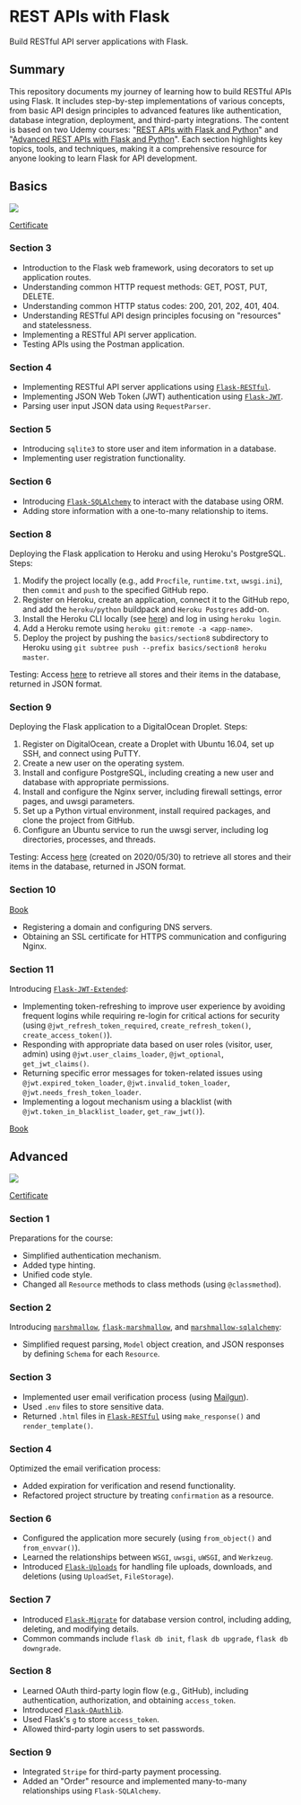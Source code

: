 # REST APIs with Flask
Build RESTful API server applications with Flask.

## Summary

This repository documents my journey of learning how to build RESTful APIs using Flask. It includes step-by-step implementations of various concepts, from basic API design principles to advanced features like authentication, database integration, deployment, and third-party integrations. The content is based on two Udemy courses: "[REST APIs with Flask and Python](https://www.udemy.com/course/rest-api-flask-and-python/)" and "[Advanced REST APIs with Flask and Python](https://www.udemy.com/course/advanced-rest-apis-flask-python/)". Each section highlights key topics, tools, and techniques, making it a comprehensive resource for anyone looking to learn Flask for API development.

## Basics
![](https://udemy-certificate.s3.amazonaws.com/image/UC-7fddb0fd-9c04-4579-86f5-7b9dda42f9b3.jpg?v=1591262821000)

[Certificate](https://www.udemy.com/certificate/UC-7fddb0fd-9c04-4579-86f5-7b9dda42f9b3/)

### Section 3
- Introduction to the Flask web framework, using decorators to set up application routes.
- Understanding common HTTP request methods: GET, POST, PUT, DELETE.
- Understanding common HTTP status codes: 200, 201, 202, 401, 404.
- Understanding RESTful API design principles focusing on "resources" and statelessness.
- Implementing a RESTful API server application.
- Testing APIs using the Postman application.

### Section 4
- Implementing RESTful API server applications using [`Flask-RESTful`](https://pypi.org/project/Flask-RESTful/).
- Implementing JSON Web Token (JWT) authentication using [`Flask-JWT`](https://pypi.org/project/Flask-JWT/).
- Parsing user input JSON data using `RequestParser`.

### Section 5
- Introducing `sqlite3` to store user and item information in a database.
- Implementing user registration functionality.

### Section 6
- Introducing [`Flask-SQLAlchemy`](https://pypi.org/project/flask-sqlalchemy/) to interact with the database using ORM.
- Adding store information with a one-to-many relationship to items.

### Section 8
Deploying the Flask application to Heroku and using Heroku's PostgreSQL. Steps:
1. Modify the project locally (e.g., add `Procfile`, `runtime.txt`, `uwsgi.ini`), then `commit` and `push` to the specified GitHub repo.
2. Register on Heroku, create an application, connect it to the GitHub repo, and add the `heroku/python` buildpack and `Heroku Postgres` add-on.
3. Install the Heroku CLI locally (see [here](https://devcenter.heroku.com/articles/heroku-cli)) and log in using `heroku login`.
4. Add a Heroku remote using `heroku git:remote -a <app-name>`.
5. Deploy the project by pushing the `basics/section8` subdirectory to Heroku using `git subtree push --prefix basics/section8 heroku master`.

Testing:
Access [here](http://rest-apis-with-flask.herokuapp.com/stores) to retrieve all stores and their items in the database, returned in JSON format.

### Section 9
Deploying the Flask application to a DigitalOcean Droplet. Steps:
1. Register on DigitalOcean, create a Droplet with Ubuntu 16.04, set up SSH, and connect using PuTTY.
2. Create a new user on the operating system.
3. Install and configure PostgreSQL, including creating a new user and database with appropriate permissions.
4. Install and configure the Nginx server, including firewall settings, error pages, and uwsgi parameters.
5. Set up a Python virtual environment, install required packages, and clone the project from GitHub.
6. Configure an Ubuntu service to run the uwsgi server, including log directories, processes, and threads.

Testing:
Access [here](http://64.225.122.125/stores) (created on 2020/05/30) to retrieve all stores and their items in the database, returned in JSON format.

### Section 10
[Book](https://school-of-code.gitbooks.io/rest-apis-with-flask-and-python/content/domains-and-https/what-is-a-domain.html)
- Registering a domain and configuring DNS servers.
- Obtaining an SSL certificate for HTTPS communication and configuring Nginx.

### Section 11
Introducing [`Flask-JWT-Extended`](https://pypi.org/project/Flask-JWT-Extended/):
- Implementing token-refreshing to improve user experience by avoiding frequent logins while requiring re-login for critical actions for security (using `@jwt_refresh_token_required`, `create_refresh_token()`, `create_access_token()`).
- Responding with appropriate data based on user roles (visitor, user, admin) using `@jwt.user_claims_loader`, `@jwt_optional`, `get_jwt_claims()`.
- Returning specific error messages for token-related issues using `@jwt.expired_token_loader`, `@jwt.invalid_token_loader`, `@jwt.needs_fresh_token_loader`.
- Implementing a logout mechanism using a blacklist (with `@jwt.token_in_blacklist_loader`, `get_raw_jwt()`).

[Book](https://arac.tecladocode.com/)

## Advanced

![](https://udemy-certificate.s3.amazonaws.com/image/UC-83539bac-10d7-4eaf-bd15-1346dc2fe21b.jpg?v=1593842868000)

[Certificate](https://www.udemy.com/certificate/UC-83539bac-10d7-4eaf-bd15-1346dc2fe21b/)

### Section 1
Preparations for the course:
- Simplified authentication mechanism.
- Added type hinting.
- Unified code style.
- Changed all `Resource` methods to class methods (using `@classmethod`).

### Section 2
Introducing [`marshmallow`](https://pypi.org/project/marshmallow/), [`flask-marshmallow`](https://pypi.org/project/flask-marshmallow/), and [`marshmallow-sqlalchemy`](https://pypi.org/project/marshmallow-sqlalchemy/):
- Simplified request parsing, `Model` object creation, and JSON responses by defining `Schema` for each `Resource`.

### Section 3
- Implemented user email verification process (using [Mailgun](https://www.mailgun.com/)).
- Used `.env` files to store sensitive data.
- Returned `.html` files in [`Flask-RESTful`](https://pypi.org/project/Flask-RESTful/) using `make_response()` and `render_template()`.

### Section 4
Optimized the email verification process:
- Added expiration for verification and resend functionality.
- Refactored project structure by treating `confirmation` as a resource.

### Section 6
- Configured the application more securely (using `from_object()` and `from_envvar()`).
- Learned the relationships between `WSGI`, `uwsgi`, `uWSGI`, and `Werkzeug`.
- Introduced [`Flask-Uploads`](https://pypi.org/project/Flask-Uploads/) for handling file uploads, downloads, and deletions (using `UploadSet`, `FileStorage`).

### Section 7
- Introduced [`Flask-Migrate`](https://pypi.org/project/Flask-Migrate/) for database version control, including adding, deleting, and modifying details.
- Common commands include `flask db init`, `flask db upgrade`, `flask db downgrade`.

### Section 8
- Learned OAuth third-party login flow (e.g., GitHub), including authentication, authorization, and obtaining `access_token`.
- Introduced [`Flask-OAuthlib`](https://pypi.org/project/Flask-OAuthlib/).
- Used Flask's `g` to store `access_token`.
- Allowed third-party login users to set passwords.

### Section 9
- Integrated `Stripe` for third-party payment processing.
- Added an "Order" resource and implemented many-to-many relationships using `Flask-SQLAlchemy`.

